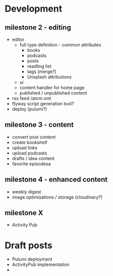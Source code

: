 # Development 

## milestone 2 - editing

* editor
  * full type definition - common attributes
    * books
    * podcasts
    * posts
    * readling list
    * tags (merge?)
    * Unsplash attributions
  * ui
  * content handler for home page
  * published / unpublished content
* rss feed /atom.xml
* flyway script generation tool?
* deploy (pulumi?)

## milestone 3 - content

* convert post content
* create bookshelf
* upload links
* upload podcasts
* drafts / idea content
* favorite episodesa

## milestone 4 - enhanced content

* weekly digest
* image optimisations / storage (cloudinary?)

## milestone X

* Activity Pub

# Draft posts

* Pulumi deployment
* ActivityPub implementation
* 